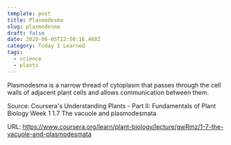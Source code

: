 ```yaml
---
template: post
title: Plasmodesma
slug: plasmodesma
draft: false
date: 2020-06-05T22:50:16.460Z
category: Today I Learned
tags:
  - science
  - plants
---
```


Plasmodesma is a narrow thread of cytoplasm that passes through the cell walls of adjacent plant cells and allows communication between them.

Source: Coursera's Understanding Plants - Part II: Fundamentals of Plant Biology Week 1
1.7 The vacuole and plasmodesmata

URL: <https://www.coursera.org/learn/plant-biology/lecture/gwRmz/1-7-the-vacuole-and-plasmodesmata>
